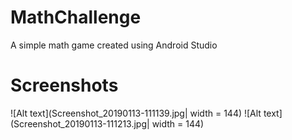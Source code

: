 # MathChallenge
A simple math game created using Android Studio

# Screenshots
![Alt text](Screenshot_20190113-111139.jpg| width = 144)
![Alt text](Screenshot_20190113-111213.jpg| width = 144)
